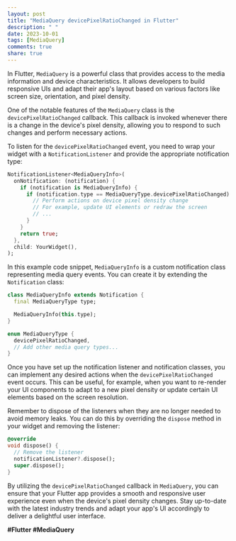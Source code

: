 ```yaml
---
layout: post
title: "MediaQuery devicePixelRatioChanged in Flutter"
description: " "
date: 2023-10-01
tags: [MediaQuery]
comments: true
share: true
---
```


In Flutter, `MediaQuery` is a powerful class that provides access to the media information and device characteristics. It allows developers to build responsive UIs and adapt their app's layout based on various factors like screen size, orientation, and pixel density.

One of the notable features of the `MediaQuery` class is the `devicePixelRatioChanged` callback. This callback is invoked whenever there is a change in the device's pixel density, allowing you to respond to such changes and perform necessary actions.

To listen for the `devicePixelRatioChanged` event, you need to wrap your widget with a `NotificationListener` and provide the appropriate notification type:

```dart
NotificationListener<MediaQueryInfo>(
  onNotification: (notification) {
    if (notification is MediaQueryInfo) {
      if (notification.type == MediaQueryType.devicePixelRatioChanged) {
        // Perform actions on device pixel density change
        // For example, update UI elements or redraw the screen
        // ...
      }
    }
    return true;
  },
  child: YourWidget(),
);
```

In this example code snippet, `MediaQueryInfo` is a custom notification class representing media query events. You can create it by extending the `Notification` class:

```dart
class MediaQueryInfo extends Notification {
  final MediaQueryType type;

  MediaQueryInfo(this.type);
}

enum MediaQueryType {
  devicePixelRatioChanged,
  // Add other media query types...
}
```

Once you have set up the notification listener and notification classes, you can implement any desired actions when the `devicePixelRatioChanged` event occurs. This can be useful, for example, when you want to re-render your UI components to adapt to a new pixel density or update certain UI elements based on the screen resolution.

Remember to dispose of the listeners when they are no longer needed to avoid memory leaks. You can do this by overriding the `dispose` method in your widget and removing the listener:

```dart
@override
void dispose() {
  // Remove the listener
  notificationListener?.dispose();
  super.dispose();
}
```

By utilizing the `devicePixelRatioChanged` callback in `MediaQuery`, you can ensure that your Flutter app provides a smooth and responsive user experience even when the device's pixel density changes. Stay up-to-date with the latest industry trends and adapt your app's UI accordingly to deliver a delightful user interface.

**#Flutter #MediaQuery**